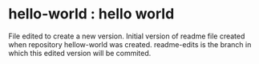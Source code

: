 # hello-world : hello world

File edited to create a new version.
Initial version of readme file created when repository hellow-world was created.
readme-edits is the branch in which this edited version will be commited.
